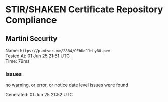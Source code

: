 # STIR/SHAKEN Certificate Repository Compliance

## Martini Security

Name: `https://p.mtsec.me/2884/OEhUdJJtLy80.pem`\
Tested At: 01 Jun 25 21:51 UTC\
Time: 79ms

### Issues

no warning, or error, or notice date level issues were found

Generated: 01 Jun 25 21:52 UTC